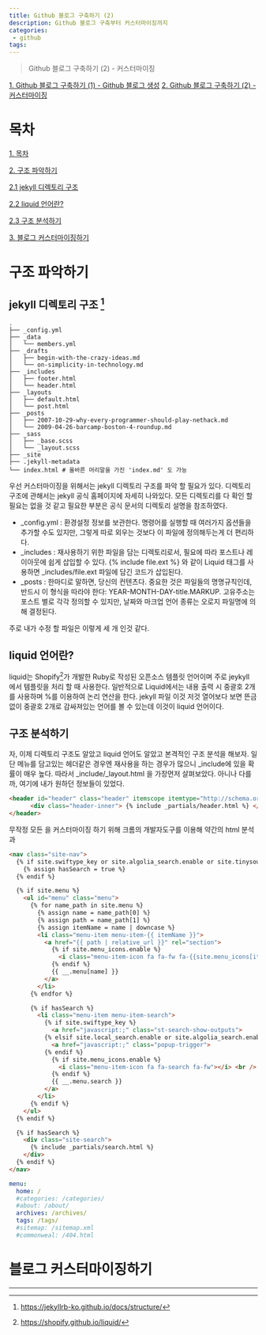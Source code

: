 ```yaml
---
title: Github 블로그 구축하기 (2)
description: Github 블로그 구축부터 커스터마이징까지
categories:
 - github
tags:
---
```


> Github 블로그 구축하기 (2) - 커스터마이징

<!-- more -->

[1. Github 블로그 구축하기 (1) - Github 블로그 생성](https://heyitsspoon.github.io/tutorial/2020/10/23/github-blog-1/)
[2. Github 블로그 구축하기 (2) - 커스터마이징](https://heyitsspoon.github.io/tutorial/2020/10/25/github-blog-2/)

# 목차
[1. 목차](#목차)

[2. 구조 파악하기](#구조-파악하기)

[2.1 jekyll 디렉토리 구조](#jekyll-디렉토리-구조)

[2.2 liquid 언어란?](#liquid-언어란?)

[2.3 구조 분석하기](#구조-분석하기)

[3. 블로그 커스터마이징하기](#블로그-커스터마이징하기)

# 구조 파악하기
## jekyll 디렉토리 구조 [^1]
```
.
├── _config.yml
├── _data
│   └── members.yml
├── _drafts
│   ├── begin-with-the-crazy-ideas.md
│   └── on-simplicity-in-technology.md
├── _includes
│   ├── footer.html
│   └── header.html
├── _layouts
│   ├── default.html
│   └── post.html
├── _posts
│   ├── 2007-10-29-why-every-programmer-should-play-nethack.md
│   └── 2009-04-26-barcamp-boston-4-roundup.md
├── _sass
│   ├── _base.scss
│   └── _layout.scss
├── _site
├── .jekyll-metadata
└── index.html # 올바른 머리말을 가진 'index.md' 도 가능
```
우선 커스터마이징을 위해서는 jekyll 디렉토리 구조를 파악 할 필요가 있다.
디렉토리 구조에 관해서는 jekyll 공식 홈페이지에 자세히 나와있다.
모든 디렉토리를 다 확인 할 필요는 없을 것 같고 필요한 부분은 공식 문서의 디렉토리 설명을 참조하였다.

* _config.yml : 환경설정 정보를 보관한다. 명령어를 실행할 때 여러가지 옵션들을 추가할 수도 있지만, 그렇게 따로 외우는 것보다 이 파일에 정의해두는게 더 편리하다.
* _includes : 재사용하기 위한 파일을 담는 디렉토리로서, 필요에 따라 포스트나 레이아웃에 쉽게 삽입할 수 있다. {% include file.ext %} 와 같이 Liquid 태그를 사용하면 _includes/file.ext 파일에 담긴 코드가 삽입된다.
* _posts : 한마디로 말하면, 당신의 컨텐츠다. 중요한 것은 파일들의 명명규칙인데, 반드시 이 형식을 따라야 한다: YEAR-MONTH-DAY-title.MARKUP. 고유주소는 포스트 별로 각각 정의할 수 있지만, 날짜와 마크업 언어 종류는 오로지 파일명에 의해 결정된다.

주로 내가 수정 할 파일은 이렇게 세 개 인것 같다.


## liquid 언어란?
liquid는 Shopify[^2]가 개발한 Ruby로 작성된 오픈소스 템플릿 언어이며 주로 jeykyll 에서 템플릿을 처리 할 때 사용한다.
일반적으로 Liquid에서는 내용 출력 시 중괄호 2개를 사용하며 %를 이용하여 논리 연산을 한다.
jekyll 파일 이것 저것 열어보다 보면 뜬금없이 중괄호 2개로 감싸져있는 언어를 볼 수 있는데 이것이 liquid 언어이다.

## 구조 분석하기
자, 이제 디렉토리 구조도 알았고 liquid 언어도 알았고 본격적인 구조 분석을 해보자.
일단 메뉴를 담고있는 헤더같은 경우엔 재사용을 하는 경우가 많으니 _include에 있을 확률이 매우 높다.
따라서 _include/_layout.html 을 가장먼저 살펴보았다. 아니나 다를까, 여기에 내가 원하던 정보들이 있었다.

```html
<header id="header" class="header" itemscope itemtype="http://schema.org/WPHeader">
      <div class="header-inner"> {% include _partials/header.html %} </div>
</header>
```


무작정 모든 을 커스터마이징 하기 위해 크롬의 개발자도구를 이용해 약간의 html 분석과


```html
<nav class="site-nav">
  {% if site.swiftype_key or site.algolia_search.enable or site.tinysou_Key or site.local_search.enable %}
    {% assign hasSearch = true %}
  {% endif %}

  {% if site.menu %}
    <ul id="menu" class="menu">
      {% for name_path in site.menu %}
        {% assign name = name_path[0] %}
        {% assign path = name_path[1] %}
        {% assign itemName = name | downcase %}
        <li class="menu-item menu-item-{{ itemName }}">
          <a href="{{ path | relative_url }}" rel="section">
            {% if site.menu_icons.enable %}
              <i class="menu-item-icon fa fa-fw fa-{{site.menu_icons[itemName] | default: 'question-circle' | downcase }}"></i> <br />
            {% endif %}
            {{ __.menu[name] }}
          </a>
        </li>
      {% endfor %}

      {% if hasSearch %}
        <li class="menu-item menu-item-search">
          {% if site.swiftype_key %}
            <a href="javascript:;" class="st-search-show-outputs">
          {% elsif site.local_search.enable or site.algolia_search.enable %}
            <a href="javascript:;" class="popup-trigger">
          {% endif %}
            {% if site.menu_icons.enable %}
              <i class="menu-item-icon fa fa-search fa-fw"></i> <br />
            {% endif %}
            {{ __.menu.search }}
          </a>
        </li>
      {% endif %}
    </ul>
  {% endif %}

  {% if hasSearch %}
    <div class="site-search">
      {% include _partials/search.html %}
    </div>
  {% endif %}
</nav>
```

```yml
menu:
  home: /
  #categories: /categories/
  #about: /about/
  archives: /archives/
  tags: /tags/
  #sitemap: /sitemap.xml
  #commonweal: /404.html
```

# 블로그 커스터마이징하기

***
[^1]: https://jekyllrb-ko.github.io/docs/structure/
[^2]: https://shopify.github.io/liquid/
